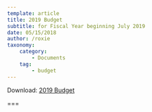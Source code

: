 ```yaml
---
template: article
title: 2019 Budget
subtitle: for Fiscal Year beginning July 2019
date: 05/15/2018
author: /roxie
taxonomy:
    category:
        - Documents
    tag:
        - budget
---
```


Download: [2019 Budget](2019-budget.pdf)

===


